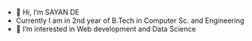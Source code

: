 - 👋 Hi, I’m SAYAN DE
-    Currently I am in 2nd year of B.Tech in Computer Sc. and  Engineering 
- 👀 I’m interested in Web development and Data Science


<!---
sayande155/sayande155 is a ✨ special ✨ repository because its `README.md` (this file) appears on your GitHub profile.
You can click the Preview link to take a look at your changes.
--->
